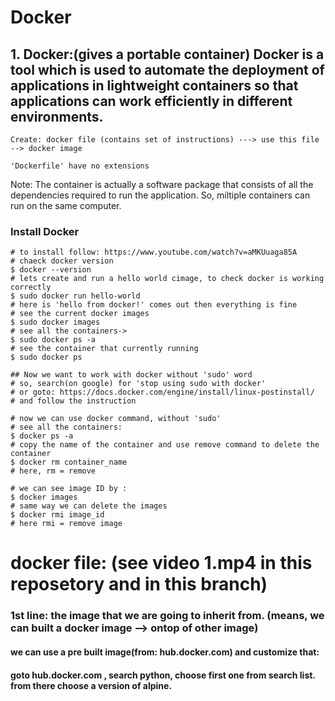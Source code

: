 # Docker
## 1. Docker:(gives a portable container) Docker is a tool which is used to automate the deployment of applications in lightweight containers so that applications can work efficiently in different environments.

```
Create: docker file (contains set of instructions) ---> use this file --> docker image 

'Dockerfile' have no extensions
```

Note: The container is actually a software package that consists of all the dependencies required to run the application. So, miltiple containers can run on the same computer.   

### Install Docker
```
# to install follow: https://www.youtube.com/watch?v=aMKUuaga85A
# chaeck docker version
$ docker --version
# lets create and run a hello world cimage, to check docker is working correctly
$ sudo docker run hello-world
# here is 'hello from docker!' comes out then everything is fine
# see the current docker images
$ sudo docker images
# see all the containers->
$ sudo docker ps -a
# see the container that currently running
$ sudo docker ps

## Now we want to work with docker without 'sudo' word
# so, search(on google) for 'stop using sudo with docker' 
# or goto: https://docs.docker.com/engine/install/linux-postinstall/
# and follow the instruction

# now we can use docker command, without 'sudo'
# see all the containers: 
$ docker ps -a
# copy the name of the container and use remove command to delete the container
$ docker rm container_name
# here, rm = remove

# we can see image ID by :
$ docker images 
# same way we can delete the images
$ docker rmi image_id
# here rmi = remove image
```
# docker file: (see video 1.mp4 in this reposetory and in this branch)
### 1st line: the image that we are going to inherit from. (means, we can built a docker image --> ontop of other image)
#### we can use a pre built image(from: hub.docker.com) and customize that:
#### goto hub.docker.com , search python, choose first one from search list. from there choose a version of alpine. 
```

```